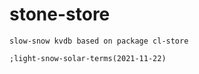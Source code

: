 # stone-store
```common-lisp
slow-snow kvdb based on package cl-store

;light-snow-solar-terms(2021-11-22)
```
